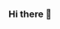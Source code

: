 ### Hi there 👋

<!--
**alenpaul36/alenpaul36** is a ✨ _special_ ✨ repository because its `README.md` (this file) appears on your GitHub profile.

###🌱 I’m currently learning Cybersecurity

